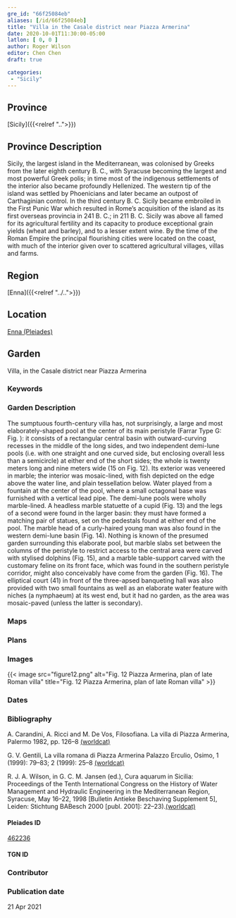 ```yaml
---
gre_id: "66f25084eb"
aliases: [/id/66f25084eb]
title: "Villa in the Casale district near Piazza Armerina"
date: 2020-10-01T11:30:00-05:00
latlon: [ 0, 0 ]
author: Roger Wilson
editor: Chen Chen
draft: true

categories:
 - "Sicily"
---
```


## Province

[Sicily]({{<relref "..">}})  

## Province Description
Sicily, the largest island in the Mediterranean, was colonised by Greeks from the later eighth century B. C., with Syracuse becoming the largest and most powerful Greek polis; in time most of the indigenous settlements of the interior also became profoundly Hellenized. The western tip of the island was settled by Phoenicians and later became an outpost of Carthaginian control. In the third century B. C. Sicily became embroiled in the First Punic War which resulted in Rome’s acquisition of the island as its first overseas provincia in 241 B. C.; in 211 B. C. Sicily was above all famed for its agricultural fertility and its capacity to produce exceptional grain yields (wheat and barley), and to a lesser extent wine. By the time of the Roman Empire the principal flourishing cities were located on the coast, with much of the interior given over to scattered agricultural villages, villas and farms.

## Region

[Enna]({{<relref "../..">}})

<!--### Sublocation Description-->

<!-- DESCRIPTION -->


## Location

[Enna (Pleiades)](https://pleiades.stoa.org/places/462236/)

<!--### Location Description-->

<!-- LEAVE THIS BLANK FOR NOW -->

<!--## Sublocation-->

<!--
[AREA WITHIN LOCATION, LIKE “PALATINE HILL”](GEOREFERENCE LINK)
A sublocation is any area larger than an individual garden, but located within a location. I would always try to include a link to a controlled vocabulary here if possible. This ID may well be different from the Garden ID, e.g., Pompeii versus a Garden in one of the houses which has its own Pleiades ID.
-->

<!--### Sublocation Description-->

<!-- DESCRIPTION -->

## Garden

Villa, in the Casale district near Piazza Armerina

### Keywords

<!-- [urban villas](#) -->


### Garden Description

The sumptuous fourth-century villa has, not surprisingly, a large and most elaborately-shaped pool at the center of its main peristyle (Farrar Type G: Fig. ): it consists of a rectangular central basin with outward-curving recesses in the middle of the long sides, and two independent demi-lune pools (i.e. with one straight and one curved side, but enclosing overall less than a semicircle) at either end of the short sides; the whole is twenty meters  long and nine meters wide (15 on Fig. 12). Its exterior was veneered in marble; the interior was mosaic-lined, with fish depicted on the edge above the water line, and plain tessellation below. Water played from a fountain at the center of the pool, where a small octagonal base was furnished with a vertical lead pipe. The demi-lune pools were wholly marble-lined. A headless marble statuette of a cupid (Fig. 13) and the legs of a second were found in the larger basin: they must have formed a matching pair of statues, set on the pedestals found at either end of the pool. The marble head of a curly-haired young man was also found in the western demi-lune basin (Fig. 14). Nothing is known of the presumed garden surrounding this elaborate pool, but marble slabs set between the columns of the peristyle to restrict access to the central area were carved with stylised dolphins (Fig. 15), and a marble table-support carved with the customary feline on its front face, which was found in the southern peristyle corridor, might also conceivably have come from the garden (Fig. 16). The elliptical court (41) in front of the three-apsed banqueting hall was also provided with two small fountains as well as an elaborate water feature with niches (a nymphaeum) at its west end, but it had no garden, as the area was mosaic-paved (unless the latter is secondary).


### Maps

<!--
{{< image src="FILENAME" alt="ALT_TEXT" title="CAPTION" >}}
-->

### Plans

<!--{{< image src="cologne_atrium_plan1_EUR_GI_ColClaAA_Ah_carroll.jpg" alt="Plan of the Atrium House at Colonia Claudia Ara Agrippinensium (Cologne); rights statement" title="Plan 1: Plan of the so-called 'atrium house' with an apsidal pool (P) in its garden courtyard (G). Adapted from Precht 1971, fig. 2. (Rights statement)" >}}-->

### Images

{{< image src="figure12.png" alt="Fig. 12 Piazza Armerina, plan of late Roman villa" title="Fig. 12 Piazza Armerina, plan of late Roman villa" >}}


### Dates


### Bibliography
A. Carandini, A. Ricci and M. De Vos, Filosofiana. La villa di Piazza Armerina, Palermo 1982, pp. 126–8 [(worldcat)](http://www.worldcat.org/oclc/165760407)

G. V. Gentili, La villa romana di Piazza Armerina Palazzo Erculio, Osimo, 1 (1999): 79–83; 2 (1999): 25–8 [(worldcat)](http://www.worldcat.org/oclc/610543162)

R. J. A. Wilson, in G. C. M. Jansen (ed.), Cura aquarum in Sicilia: Proceedings of the Tenth International Congress on the History of Water Management and Hydraulic Engineering in the Mediterranean Region, Syracuse, May 16–22, 1998 [Bulletin Antieke Beschaving Supplement 5], Leiden: Stichtung BABesch 2000 [publ. 2001]: 22–23).[(worldcat)](http://www.worldcat.org/oclc/47203187)

<!--#### Periodo ID-->

<!-- [PERIODO_ID](https://pleiades.stoa.org/places/PLEIADES_ID) -->

#### Pleiades ID

[462236](https://pleiades.stoa.org/places/462236/)

#### TGN ID


### Contributor


### Publication date

21 Apr 2021


<!--### Related articles-->

<!-- Links to other related articles. Leave blank for now -->